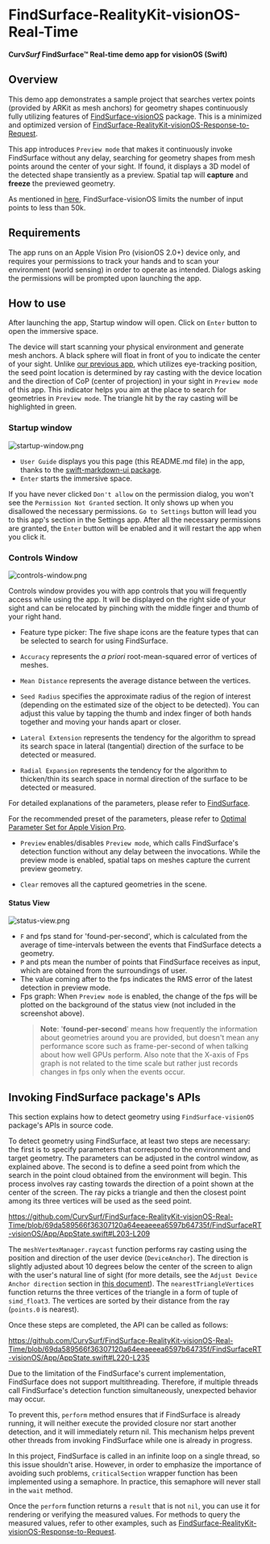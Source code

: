 # FindSurface-RealityKit-visionOS-Real-Time

**Curv*Surf* FindSurface™ Real-time demo app for visionOS (Swift)**


## Overview

This demo app demonstrates a sample project that searches vertex points (provided by ARKit as mesh anchors) for geometry shapes continuously fully utilizing features of [FindSurface-visionOS](https://github.com/CurvSurf/FindSurface-visionOS/tree/main) package. This is a minimized and optimized version of [FindSurface-RealityKit-visionOS-Response-to-Request](https://github.com/CurvSurf/FindSurface-RealityKit-visionOS-Response-to-Request).

This app introduces `Preview mode` that makes it continuously invoke FindSurface without any delay, searching for geometry shapes from mesh points around the center of your sight. If found, it displays a 3D model of the detected shape transiently as a preview. Spatial tap will **capture** and **freeze** the previewed geometry.

As mentioned in [here](https://github.com/CurvSurf/FindSurface-visionOS#overview), FindSurface-visionOS limits the number of input points to less than 50k.


## Requirements

The app runs on an Apple Vision Pro (visionOS 2.0+) device only, and requires your permissions to track your hands and to scan your environment (world sensing) in order to operate as intended. Dialogs asking the permissions will be prompted upon launching the app.


## How to use

After launching the app, Startup window will open. Click on `Enter` button to open the immersive space.

The device will start scanning your physical environment and generate mesh anchors. A black sphere will float in front of you to indicate the center of your sight. Unlike [our previous app](https://github.com/CurvSurf/FindSurface-RealityKit-visionOS), which utilizes eye-tracking position, the seed point location is determined by ray casting with the device location and the direction of CoP (center of projection) in your sight in `Preview mode` of this app. This indicator helps you aim at the place to search for geometries in `Preview mode`. The triangle hit by the ray casting will be highlighted in green.


### Startup window

![startup-window.png](images/startup-window.png)

- `User Guide` displays you this page (this README.md file) in the app, thanks to the [swift-markdown-ui package](https://github.com/gonzalezreal/swift-markdown-ui).
- `Enter` starts the immersive space.

If you have never clicked `Don't allow` on the permission dialog, you won't see the `Permission Not Granted` section. It only shows up when you disallowed the necessary permissions. `Go to Settings` button will lead you to this app's section in the Settings app. After all the necessary permissions are granted, the `Enter` button will be enabled and it will restart the app when you click it.


### Controls Window

![controls-window.png](images/controls-window.png)

Controls window provides you with app controls that you will frequently access while using the app. It will be displayed on the right side of your sight and can be relocated by pinching with the middle finger and thumb of your right hand.

- Feature type picker: The five shape icons are the feature types that can be selected to search for using FindSurface.

- `Accuracy` represents the *a priori* root-mean-squared error of vertices of meshes.
- `Mean Distance` represents the average distance between the vertices.
- `Seed Radius` specifies the approximate radius of the region of interest (depending on the estimated size of the object to be detected). You can adjust this value by tapping the thumb and index finger of both hands together and moving your hands apart or closer.
- `Lateral Extension` represents the tendency for the algorithm to spread its search space in lateral (tangential) direction of the surface to be detected or measured.
- `Radial Expansion` represents the tendency for the algorithm to thicken/thin its search space in normal direction of the surface to be detected or measured.

For detailed explanations of the parameters, please refer to [FindSurface](https://github.com/CurvSurf/FindSurface#how-does-it-work).

For the recommended preset of the parameters, please refer to [Optimal Parameter Set for Apple Vision Pro](https://github.com/CurvSurf/FindSurface-visionOS#optimal-parameter-set-for-apple-vision-pro).

- `Preview` enables/disables `Preview mode`, which calls FindSurface's detection function without any delay between the invocations. While the preview mode is enabled, spatial taps on meshes capture the current preview geometry.

- `Clear` removes all the captured geometries in the scene.

#### Status View

![status-view.png](images/status-view.png)

- `F` and fps stand for 'found-per-second', which is calculated from the average of time-intervals between the events that FindSurface detects a geometry.
- `P` and pts mean the number of points that FindSurface receives as input, which are obtained from the surroundings of user.
- The value coming after to the fps indicates the RMS error of the latest detection in preview mode.
- Fps graph: When `Preview mode` is enabled, the change of the fps will be plotted on the background of the status view (not included in the screenshot above).
    > **Note**: '**found-per-second**' means how frequently the information about geometries around you are provided, but doesn't mean any performance score such as frame-per-second of when talking about how well GPUs perform. Also note that the X-axis of Fps graph is not related to the time scale but rather just records changes in fps only when the events occur.


## Invoking FindSurface package's APIs

This section explains how to detect geometry using `FindSurface-visionOS` package's APIs in source code.

To detect geometry using FindSurface, at least two steps are necessary: the first is to specify parameters that correspond to the environment and target geometry. The parameters can be adjusted in the control window, as explained above. The second is to define a seed point from which the search in the point cloud obtained from the environment will begin. This process involves ray casting towards the direction of a point shown at the center of the screen. The ray picks a triangle and then the closest point among its three vertices will be used as the seed point.

https://github.com/CurvSurf/FindSurface-RealityKit-visionOS-Real-Time/blob/69da589566f36307120a64eeaeeea6597b64735f/FindSurfaceRT-visionOS/App/AppState.swift#L203-L209

The `meshVertexManager.raycast` function performs ray casting using the position and direction of the user device (`DeviceAnchor`). The direction is slightly adjusted about 10 degrees below the center of the screen to align with the user's natural line of sight (for more details, see the `Adjust Device Anchor direction` section in [this document](https://github.com/CurvSurf/FindSurface-RealityKit-visionOS-Response-to-Request/blob/main/USERGUIDE.md#settings-behaviors)). The `nearestTriangleVertices` function returns the three vertices of the triangle in a form of tuple of `simd_float3`. The vertices are sorted by their distance from the ray (`points.0` is nearest). 

Once these steps are completed, the API can be called as follows:

https://github.com/CurvSurf/FindSurface-RealityKit-visionOS-Real-Time/blob/69da589566f36307120a64eeaeeea6597b64735f/FindSurfaceRT-visionOS/App/AppState.swift#L220-L235

Due to the limitation of the FindSurface's current implementation, FindSurface does not support multithreading. Therefore, if multiple threads call FindSurface's detection function simultaneously, unexpected behavior may occur.

To prevent this, `perform` method ensures that if FindSurface is already running, it will neither execute the provided closure nor start another detection, and it will immediately return nil. This mechanism helps prevent other threads from invoking FindSurface while one is already in progress.

In this project, FindSurface is called in an infinite loop on a single thread, so this issue shouldn't arise. However, in order to emphasize the importance of avoiding such problems, `criticalSection` wrapper function has been implemented using a semaphore. In practice, this semaphore will never stall in the `wait` method.

Once the `perform` function returns a `result` that is not `nil`, you can use it for rendering or verifying the measured values. For methods to query the measured values, refer to other examples, such as [FindSurface-RealityKit-visionOS-Response-to-Request](https://github.com/CurvSurf/FindSurface-RealityKit-visionOS-Response-to-Request).



